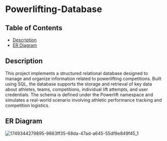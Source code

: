 # Powerlifting-Database

## Table of Contents
- [Description](#Description)
- [ER Diagram](#ER-Diagram)

## Description
This project implements a structured relational database designed to manage and organize information related to powerlifting competitions. Built using SQL, the database supports the storage and retrieval of key data about athletes, teams, competitions, individual lift attempts, and user credentials. The schema is defined under the Powerlift namespace and simulates a real-world scenario involving athletic performance tracking and competition logistics.

## ER Diagram
![1749344279895-9863ff35-68da-47ad-a645-55df9e849f45_1](https://github.com/user-attachments/assets/4debd4f7-4eb9-41bc-a759-2d44b2ff3f8d)

